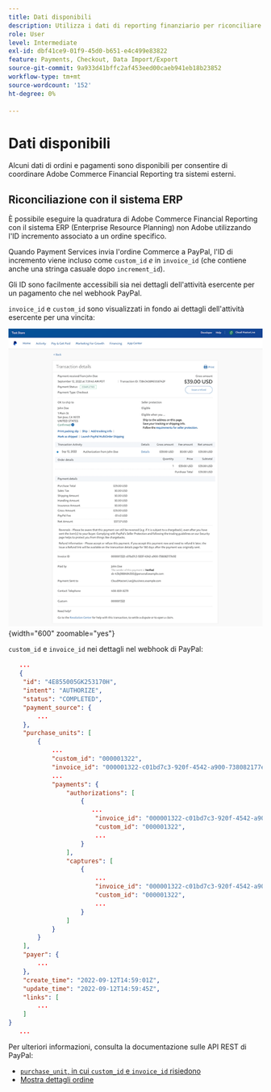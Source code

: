 ```yaml
---
title: Dati disponibili
description: Utilizza i dati di reporting finanziario per riconciliare il reporting con sistemi non Commerce.
role: User
level: Intermediate
exl-id: dbf41ce9-01f9-45d0-b651-e4c499e83822
feature: Payments, Checkout, Data Import/Export
source-git-commit: 9a933d41bffc2af453eed00caeb941eb18b23852
workflow-type: tm+mt
source-wordcount: '152'
ht-degree: 0%

---
```


# Dati disponibili

Alcuni dati di ordini e pagamenti sono disponibili per consentire di coordinare Adobe Commerce Financial Reporting tra sistemi esterni.

## Riconciliazione con il sistema ERP

È possibile eseguire la quadratura di Adobe Commerce Financial Reporting con il sistema ERP (Enterprise Resource Planning) non Adobe utilizzando l&#39;ID incremento associato a un ordine specifico.

Quando Payment Services invia l&#39;ordine Commerce a PayPal, l&#39;ID di incremento viene incluso come `custom_id` _e_ in `invoice_id` (che contiene anche una stringa casuale dopo `increment_id`).

Gli ID sono facilmente accessibili sia nei dettagli dell&#39;attività esercente per un pagamento che nel webhook PayPal.

`invoice_id` e `custom_id` sono visualizzati in fondo ai dettagli dell&#39;attività esercente per una vincita:

![`custom_id` nei dettagli attività esercente](assets/merchant-activity-ids.png){width="600" zoomable="yes"}

`custom_id` e `invoice_id` nei dettagli nel webhook di PayPal:

```json
   ...
   {
    "id": "4E855005GK253170H",
    "intent": "AUTHORIZE",
    "status": "COMPLETED",
    "payment_source": {
        ...
    },
    "purchase_units": [
        {
            ...
            "custom_id": "000001322",
            "invoice_id": "000001322-c01bd7c3-920f-4542-a900-738082177e92",
            ...
            "payments": {
                "authorizations": [
                    {
                       ...
                        "invoice_id": "000001322-c01bd7c3-920f-4542-a900-738082177e92",
                        "custom_id": "000001322",
                        ...
                    }
                ],
                "captures": [
                    {
                        ...
                        "invoice_id": "000001322-c01bd7c3-920f-4542-a900-738082177e92",
                        "custom_id": "000001322",
                        ...
                    }
                ]
            }
        }
    ],
    "payer": {
        ...
    },
    "create_time": "2022-09-12T14:59:01Z",
    "update_time": "2022-09-12T14:59:45Z",
    "links": [
        ...
    ]
}
   ...
```

Per ulteriori informazioni, consulta la documentazione sulle API REST di PayPal:

* [`purchase_unit`, in cui `custom_id` e `invoice_id` risiedono](https://developer.paypal.com/docs/api/orders/v2/#definition-purchase_unit)
* [Mostra dettagli ordine](https://developer.paypal.com/docs/api/orders/v2/#orders_get)
